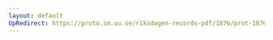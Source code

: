 ```yaml
---
layout: default
UpRedirect: https://pruto.im.uu.se/riksdagen-records-pdf/1876/prot-1876--ak--027/prot-1876--ak--027_002.pdf
---
```

